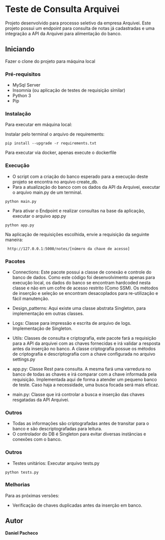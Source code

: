 # Teste de Consulta Arquivei

Projeto desenvolvido para processo seletivo da empresa Arquivei. Este projeto possui um endpoint para consulta de notas 
já cadastradas e uma integração a API da Arquivei para alimentação do banco.

## Iniciando

Fazer o clone do projeto para máquina local

### Pré-requisitos
- MySql Server
- Insomnia (ou aplicação de testes de requisição similar)
- Python 3
- Pip

### Instalação
Para executar em máquina local:

Instalar pelo terminal o arquivo de requirements:

```
pip install --upgrade -r requirements.txt
```

Para executar via docker, apenas execute o dockerfile

### Execução

- O script com a criação do banco esperado para a execução deste projeto se encontra no arquivo create_db.
- Para a atualização do banco com os dados da API da Arquivei, executar o arquivo main.py de um terminal.

```
python main.py
```

- Para ativar o Endpoint e realizar consultas na base da aplicação, executar o arquivo app.py

```
python app.py
```

Na aplicação de requisições escolhida, envie a requisição da seguinte maneira:

```
 http://127.0.0.1:5000/notes/[número da chave de acesso]
```

### Pacotes

- Connections:
Este pacote possui a classe de conexão e controle do banco de dados.
Como este código foi desenvolvimento apenas para execução local, os dados do banco se encontram hardcoded nesta classe e
não em um cofre de acesso restrito (Como SSM). Os métodos de inserção e seleção se encontram desacoplados para 
re-utilização e fácil manutenção.

- Design_patterns:
Aqui existe uma classe abstrata Singleton, para implementação em outras classes.

- Logs:
Classe para impressão e escrita de arquivo de logs. Implementação de Singleton.

- Utils:
Classes de consulta e criptografia, este pacote fará a requisição para a API da arquivei com as chaves fornecidas e irá 
validar a resposta antes da inserção no banco. A classe criptografia possue os métodos de criptografia e descriptografia 
com a chave configurada no arquivo settings.py

- app.py:
Classe Rest para consulta. A mesma fará uma varredura no banco de todas as chaves e irá comparar com a chave informada 
pela requisição. Implementada aqui de forma a atender um pequeno banco de teste. Caso haja a necessidade, uma busca 
focada será mais eficaz.

- main.py:
Classe que irá controlar a busca e inserção das chaves resgatadas da API Arquivei.

### Outros

- Todas as informações são criptografadas antes de transitar para o banco e são descriptografadas para leitura.
- O controlador do DB é Singleton para evitar diversas instâncias e conexões com o banco.

### Outros
- Testes unitários:
Executar arquivo tests.py

```
python tests.py
```

### Melhorias
Para as próximas versões:
- Verificação de chaves duplicadas antes da inserção em banco.


## Autor

**Daniel Pacheco** 
